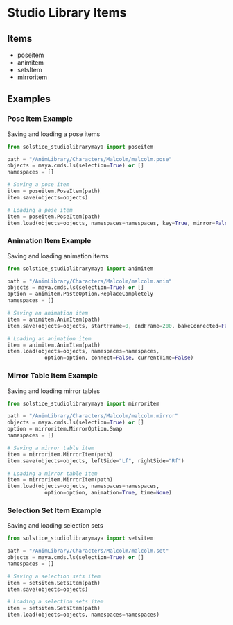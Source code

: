 # Studio Library Items


## Items

* poseitem
* animitem
* setsItem
* mirroritem


## Examples

### Pose Item Example

Saving and loading a pose items

```python
from solstice_studiolibrarymaya import poseitem

path = "/AnimLibrary/Characters/Malcolm/malcolm.pose"
objects = maya.cmds.ls(selection=True) or []
namespaces = []

# Saving a pose item
item = poseitem.PoseItem(path)
item.save(objects=objects)

# Loading a pose item
item = poseitem.PoseItem(path)
item.load(objects=objects, namespaces=namespaces, key=True, mirror=False)
```

### Animation Item Example

Saving and loading animation items

```python
from solstice_studiolibrarymaya import animitem

path = "/AnimLibrary/Characters/Malcolm/malcolm.anim"
objects = maya.cmds.ls(selection=True) or []
option = animitem.PasteOption.ReplaceCompletely
namespaces = []

# Saving an animation item
item = animitem.AnimItem(path)
item.save(objects=objects, startFrame=0, endFrame=200, bakeConnected=False)

# Loading an animation item
item = animitem.AnimItem(path)
item.load(objects=objects, namespaces=namespaces,
            option=option, connect=False, currentTime=False)
```

### Mirror Table Item Example

Saving and loading mirror tables

```python
from solstice_studiolibrarymaya import mirroritem

path = "/AnimLibrary/Characters/Malcolm/malcolm.mirror"
objects = maya.cmds.ls(selection=True) or []
option = mirroritem.MirrorOption.Swap
namespaces = []

# Saving a mirror table item
item = mirroritem.MirrorItem(path)
item.save(objects=objects, leftSide="Lf", rightSide="Rf")

# Loading a mirror table item
item = mirroritem.MirrorItem(path)
item.load(objects=objects, namespaces=namespaces,
            option=option, animation=True, time=None)
```

### Selection Set Item Example

Saving and loading selection sets

```python
from solstice_studiolibrarymaya import setsitem

path = "/AnimLibrary/Characters/Malcolm/malcolm.set"
objects = maya.cmds.ls(selection=True) or []
namespaces = []

# Saving a selection sets item
item = setsitem.SetsItem(path)
item.save(objects=objects)

# Loading a selection sets item
item = setsitem.SetsItem(path)
item.load(objects=objects, namespaces=namespaces)
```
